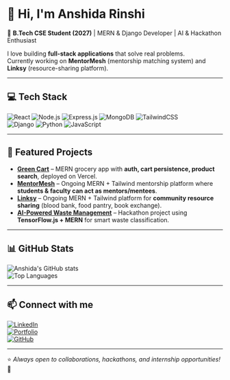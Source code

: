 # 👋 Hi, I'm Anshida Rinshi  

🚀 **B.Tech CSE Student (2027)** | MERN & Django Developer | AI & Hackathon Enthusiast  

I love building **full-stack applications** that solve real problems.  
Currently working on **MentorMesh** (mentorship matching system) and **Linksy** (resource-sharing platform).  

---

## 💻 Tech Stack  
![React](https://img.shields.io/badge/React-20232A?style=for-the-badge&logo=react&logoColor=61DAFB)
![Node.js](https://img.shields.io/badge/Node.js-43853D?style=for-the-badge&logo=node-dot-js&logoColor=white)
![Express.js](https://img.shields.io/badge/Express.js-000000?style=for-the-badge&logo=express&logoColor=white)
![MongoDB](https://img.shields.io/badge/MongoDB-4EA94B?style=for-the-badge&logo=mongodb&logoColor=white)
![TailwindCSS](https://img.shields.io/badge/Tailwind_CSS-38B2AC?style=for-the-badge&logo=tailwind-css&logoColor=white)  
![Django](https://img.shields.io/badge/Django-092E20?style=for-the-badge&logo=django&logoColor=white)
![Python](https://img.shields.io/badge/Python-3776AB?style=for-the-badge&logo=python&logoColor=white)
![JavaScript](https://img.shields.io/badge/JavaScript-F7DF1E?style=for-the-badge&logo=javascript&logoColor=black)

---

## 🌟 Featured Projects  

- **[Green Cart](https://github.com/anshidarinshii/greencart)** – MERN grocery app with **auth, cart persistence, product search**, deployed on Vercel.  
- **[MentorMesh](https://github.com/anshidarinshii/mentormesh)** – Ongoing MERN + Tailwind mentorship platform where **students & faculty can act as mentors/mentees**.  
- **[Linksy](https://github.com/anshidarinshii/linksy)** – Ongoing MERN + Tailwind platform for **community resource sharing** (blood bank, food pantry, book exchange).  
- **[AI-Powered Waste Management](https://github.com/anshidarinshii/waste-management-ai)** – Hackathon project using **TensorFlow.js + MERN** for smart waste classification.  
---

## 📊 GitHub Stats  

![Anshida's GitHub stats](https://github-readme-stats.vercel.app/api?username=anshidarinshii&show_icons=true&theme=radical)  
![Top Languages](https://github-readme-stats.vercel.app/api/top-langs/?username=anshidarinshii&layout=compact&theme=radical)

---

## 📫 Connect with me  

[![LinkedIn](https://img.shields.io/badge/LinkedIn-0A66C2?style=for-the-badge&logo=linkedin&logoColor=white)](https://linkedin.com/in/anshidarinshi03)  
[![Portfolio](https://img.shields.io/badge/Portfolio-000000?style=for-the-badge&logo=react&logoColor=white)](https://anshidarinshii.github.io/personal-website)  
[![GitHub](https://img.shields.io/badge/GitHub-100000?style=for-the-badge&logo=github&logoColor=white)](https://github.com/anshidarinshii)  

---

⭐️ *Always open to collaborations, hackathons, and internship opportunities!* 🚀  
